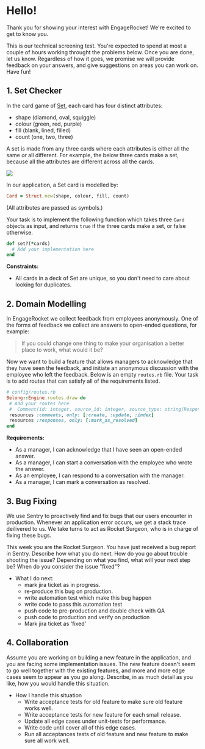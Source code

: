 # Hello!

Thank you for showing your interest with EngageRocket! We're excited to get to know you.

This is our technical screening test. You're expected to spend at most a couple of hours working throught the problems
below. Once you are done, let us know. Regardless of how it goes, we promise we will provide feedback on your answers,
and give suggestions on areas you can work on. Have fun!

## 1. Set Checker

In the card game of [Set](https://en.wikipedia.org/wiki/Set_(card_game)), each card has four distinct attributes:

- shape (diamond, oval, squiggle)
- colour (green, red, purple)
- fill (blank, lined, filled)
- count (one, two, three)

A set is made from any three cards where each attributes is either all the same _or_ all different. For example, the below three cards make a set, because all the attributes are different across all the cards.

![](https://user-images.githubusercontent.com/5259935/53721988-6ebb4680-3e9f-11e9-8e3e-ecc0fae6bd4e.png)

In our application, a Set card is modelled by:

```ruby
Card = Struct.new(shape, colour, fill, count)
```

(All attributes are passed as symbols.)

Your task is to implement the following function which takes three `Card` objects as input, and returns `true` if the three cards make a set, or false otherwise.

```ruby
def set?(*cards)
  # Add your implementation here
end
```

**Constraints:**

 - All cards in a deck of Set are unique, so you don't need to care about looking for duplicates.
 
 
## 2. Domain Modelling
 
In EngageRocket we collect feedback from employees anonymously. One of the forms of feedback we collect are answers to
open-ended questions, for example:
 
> If you could change one thing to make your organisation a better place to work, what would it be?
 
Now we want to build a feature that allows managers to acknowledge that they have seen the feedback, and initiate an
anonymous discussion with the employee who left the feedback. Below is an empty `routes.rb` file. Your task is to add
routes that can satisfy all of the requirements listed.

```ruby
# config/routes.rb
Belong::Engine.routes.draw do
 # Add your routes here
 #  Comment(id: integer, source_id: integer, source_type: string(Response), commenter_id: integer, body: text, created_at: datetime, updated_at: datetime, created_by: integer)
 resources :comments, only: [:create, :update, :index]
 resources :responses, only: [:mark_as_resolved]
end
```

**Requirements:**

 - As a manager, I can acknowledge that I have seen an open-ended answer.
 - As a manager, I can start a conversation with the employee who wrote the answer.
 - As an employee, I can respond to a conversation with the manager.
 - As a manager, I can mark a conversation as resolved.


## 3. Bug Fixing

We use Sentry to proactively find and fix bugs that our users encounter in production. Whenever an application error
occurs, we get a stack trace deilivered to us. We take turns to act as Rocket Surgeon, who is in charge of fixing
these bugs.

This week you are the Rocket Surgeon. You have just received a bug report in Sentry. Describe how what you do next.
How do you go about trouble shooting the issue? Depending on what you find, what will your next step be? When do you
consider the issue "fixed"?

- What I do next:
    + mark jira ticket as in progress.
    + re-produce this bug on production.
    + write automation test which make this bug happen
    + write code to pass this automation test
    + push code to pre-production and double check with QA
    + push code to production and verify on production 
    + Mark jira ticket as 'fixed'
    
## 4. Collaboration

Assume you are working on building a new feature in the application, and you are facing some implementation issues.
The new feature doesn't seem to go well together with the existing features, and more and more edge cases seem to
appear as you go along. Describe, in as much detail as you like, how you would handle this situation.

- How I handle this situation
    + Write acceptance tests for old feature to make sure old feature works well.
    + Write acceptance tests for new feature for each small release.
    + Update all edge cases under unit-tests for performance.
    + Write code until cover all of this edge cases.
    + Run all acceptances tests of old feature and new feature to make sure all work well.
